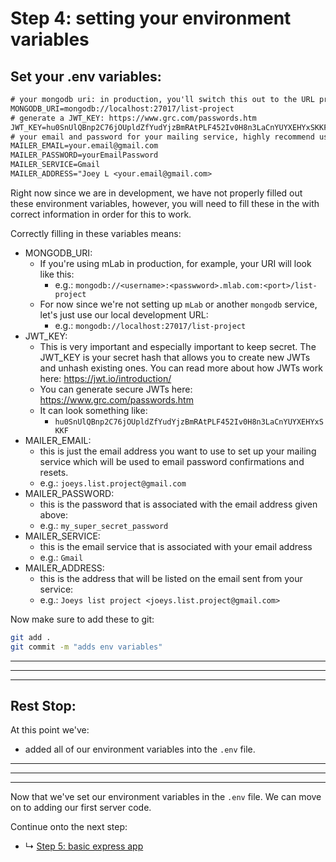# Step 4: setting your environment variables


## Set your .env variables:

```txt
# your mongodb uri: in production, you'll switch this out to the URL provided by your service
MONGODB_URI=mongodb://localhost:27017/list-project
# generate a JWT_KEY: https://www.grc.com/passwords.htm
JWT_KEY=hu0SnUlQBnp2C76jOUpldZfYudYjzBmRAtPLF452Iv0H8n3LaCnYUYXEHYxSKKF
# your email and password for your mailing service, highly recommend using another email to protect your accounts!
MAILER_EMAIL=your.email@gmail.com 
MAILER_PASSWORD=yourEmailPassword
MAILER_SERVICE=Gmail
MAILER_ADDRESS="Joey L <your.email@gmail.com>
```

Right now since we are in development, we have not properly filled out these environment variables, however, you will need to fill these in the with correct information in order for this to work. 

Correctly filling in these variables means:


* MONGODB_URI: 
  * If you're using mLab in production, for example, your URI will look like this:
    * e.g.: `mongodb://<username>:<passwword>.mlab.com:<port>/list-project`
  * For now since we're not setting up `mLab` or another `mongodb` service, let's just use our local development URL:
    * e.g.: `mongodb://localhost:27017/list-project`
* JWT_KEY:
  * This is very important and especially important to keep secret. The JWT_KEY is your secret hash that allows you to create new JWTs and unhash existing ones. You can read more about how JWTs work here: https://jwt.io/introduction/
  * You can generate secure JWTs here: https://www.grc.com/passwords.htm
  * It can look something like:
    * `hu0SnUlQBnp2C76jOUpldZfYudYjzBmRAtPLF452Iv0H8n3LaCnYUYXEHYxSKKF`
* MAILER_EMAIL:
  * this is just the email address you want to use to set up your mailing service which will be used to email password confirmations and resets.
  * e.g.: `joeys.list.project@gmail.com`
* MAILER_PASSWORD:
  * this is the password that is associated with the email address given above:
  * e.g.: `my_super_secret_password`
* MAILER_SERVICE:
  * this is the email service that is associated with your email address
  * e.g.: `Gmail`
* MAILER_ADDRESS:
  * this is the address that will be listed on the email sent from your service:
  * e.g.: `Joeys list project <joeys.list.project@gmail.com>`


Now make sure to add these to git:

```sh
git add .
git commit -m "adds env variables"
```

***
***
***
## Rest Stop:

At this point we've:
* added all of our environment variables into the `.env` file.

***
***
***

Now that we've set our environment variables in the `.env` file. We can move on to adding our first server code.

Continue onto the next step:
* ↳ [Step 5: basic express app](/05_basic-express-app.md)
